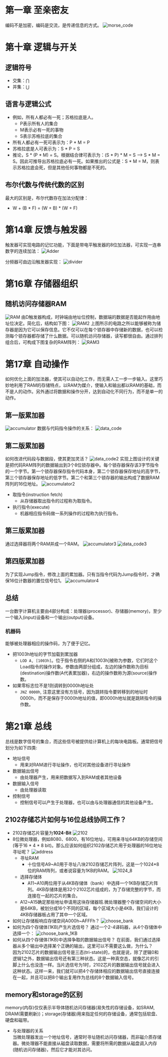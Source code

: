 # 第一章 至亲密友
编码不是加密，编码是交流，是传递信息的方式。
![morse_code](./pictures/morse_code.png)

# 第十章 逻辑与开关
## 逻辑符号
* 交集：$\bigcap$
* 并集：$\bigcup$

## 语言与逻辑公式
* 例如，所有人都必有一死；苏格拉底是人。
   * P表示所有人的集合
   * M表示必有一死的事物
   * S表示苏格拉底的集合
* 所有人都必有一死可表示为：P * M = P
* 苏格拉底是人可表示为：S * P = S
* 推论，S * (P * M) = S。根据结合律可表示为：(S * P) * M = S --> S * M = S。因此可推导出苏格拉底必有一死。如果推出的公式是：S * M = M，则表示苏格拉底会死，但是其他任何事物都是不死的。

## 布尔代数与传统代数的区别
最大的区别是，布尔代数存在加法分配律：
* W + (B * F) = (W + B) * (W + F)

# 第14章 反馈与触发器
触发器可实现电路的记忆功能，下面是带电平触发器的8位加法器，可实现一连串数字的连续加法：
![Adder](./pictures/adder.png)

分频器可由边沿触发器实现：
![divider](./pictures/divider.png)

# 第16章 存储器组织
## 随机访问存储器RAM
![RAM](./pictures/RAM.png)
由D触发器构成，时钟端由地址位控制，数据端的数据是否能起作用由地址位决定。简化后，结构如下图：
![RAM2](./pictures/RAM2.png)
上图所示的电路之所以能够被称为储存器是因为它可以保存信息。它不仅可以在每个锁存器中存储新的数据，也可以检测每个锁存器都存储了什么数据。可以随机访问存储器，读写都很自由。通过排列组合后，可构成下图复杂的RAM阵列：
![RAM3](./pictures/RAM3.png)

# 第17章 自动操作
如何优化上面的加法器，使其可以自动化工作，而无需人工一步一步输入。这里巧妙地利用了RAM的存储特点，以RAM为媒介，使输入和输出都以RAM的基础，而不是人的动作。另外通过将数据和操作分开，达到自动化不同行为，而不是单一的动作。
## 第一版累加器
![accumulator](./pictures/accumulator.png)
数据与代码指令操作的关系：
![data_code](./pictures/data_code.png)

## 第二版累加器
如何改进代码段与数据段，使其更加灵活？
![data_code2](./pictures/data_code2.png)
实现上图设计的关键是把代码RAM阵列的数据输出到3个8位锁存器中。每个锁存器保存该3字节指令的一个字节。第一个锁存器保存指令代码本身，第二个锁存器保存地址的高字节，第三个锁存器保存地址的低字节。第二个和第三个锁存器的输出构成了数据RAM阵列的16位地址。
![accumulator2](./pictures/accumulator2.png)
* 取指令(instruction fetch)
   * 从存储器取出指令的过程称为取指令。
* 执行指令(execute)
   * 机器相应指令码做一系列操作的过程称为执行指令。

## 第三版累加器
通过选择器将两个RAM并成一个RAM。
![accumulator3](./pictures/accumulator3.png)
![data_code3](./pictures/data_code3.png)

## 第四版累加器
为了实现Jump指令，修改上面的累加器。只有当指令代码为Jump指令时，才确保16位计数器的置位信号位1。
![accumulator4](./pictures/accumulator4.png)

## 总结
一台数字计算机主要由4部分构成：处理器(processor)、存储器(memory)，至少一个输入(input)设备和一个输出(output)设备。
### 机器码
能够被处理器相应的操作码，为了便于记忆。
* 把1003h地址的字节加载到累加器
   * `LOD A, [1003h]`。位于指令右侧的A和[1003h]被称为参数，它们时这个Load指令的操作对象。参数由两部分组成，左边的操作数称为目标(destination)操作数(A代表累加器)，右边的操作数称为源(source)操作数。
* 如果零标志位不是1则调转到0000h地址处
   * `JNZ 0000h`, 注意这里没有方括号，因为跳转指令要转移到的地址时0000h，而不是保存于0000h地址的值，即0000h地址就是跳转指令的操作数。

# 第21章 总线
总线是数字信号的集合，而这些信号被提供给计算机上的每块电路板。通常把信号划分为如下四类:
* 地址信号
   * 用来对RAM进行寻址操作，也可对其他设备进行寻址操作
* 数据输出信号
   * 由处理器产生，用来把数据写入到RAM或者其他设备
* 数据输入信号
   * 由处理器读取
* 控制信号
   * 控制信号可以产生于处理器，也可以由与处理器通信的其他设备产生。

## 2102存储芯片如何与16位总线协同工作？
* 2102存储芯片容量为**1024-Bit**
![2102](./pictures/2102.png)
* 8位微处理器，例如8080、6800，有16位地址，可用来寻址64KB的存储空间(等于16 * 4 * 8 bit)。那么应该如何组织2102存储芯片用于处理器的16位地址寻址呢？
![address](./pictures/address.png)
   * 寻址RAM
      * 十位信号A9~A0用于寻址八块2102存储芯片阵列，这是一个1024*8位的RAM阵列，或者说容量为1KB的RAM。
      ![1024_8](./pictures/1024_8.png)
   * 选择存储体
      * A11~A10两位用于从4KB存储体（bank）中选择一个1KB存储芯片阵列。4KB存储体是用32个2102芯片组成的，为了存储完整的字节，而连接在一起的芯片的集合。
   * A12~A15确定那些地址申请用这块存储器班.微处理器整个存储空间的大小是64KB，被划分成16个不同的区域，每个区域大小是4KB，我们设计的4KB存储器板占用了其中一个区域。
* 如何让存储板响应存储空间A000h~AFFFh？
![choose_bank](./pictures/choose_bank.png)
* 如何为四个存储体(1KB)产生片选信号？
通过一个2-4译码器，从4个存储体中选择一个：
![choose_bank_1KB](./pictures/choose_bank_1KB.png)
* 如何从四个存储体(1KB)中选择争取的数据输出信号？
在前面，我们通过选择器从多个输出中选择某个正确的输出，这里可以不需要这么做，为什么？<br>
因为2102芯片的数据输出信号是三态(tri-state)的，也就是说，除了逻辑0和逻辑1之外，数据输出信号还有第三种状态。这是一种真空态，就像芯片的引脚上什么也没连一样。当片选信号为1时，2102芯片的数据输出信号就会进入这种状态。这样一来，我们就可以把4个存储体相应的数据输出信号直接连接在一起，并且可以把8个输出复用作为总线的8个数据输入信号。
## memory和storage的区别
memory(内存)仅仅表示半导体随机访问存储器(易失性的存储设备，如SRAM, DRAM(需要刷新))；storage(存储器)用来指定任何的存储设备，通常包括软盘、硬盘和磁带。
* 与处理器的关系<br>
当微处理器发出一个地址信号，通常时寻址随机访问存储器，而非磁介质存储器。微处理器不能直接从磁盘读取数据，需要将所需的数据从磁盘调入内存(随机访问存储器)，然后它才能对其访问。